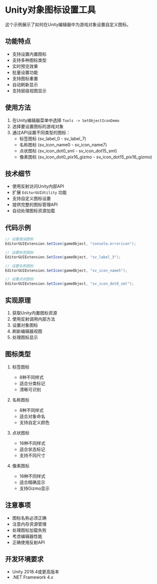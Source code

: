 # Unity对象图标设置工具

这个示例展示了如何在Unity编辑器中为游戏对象设置自定义图标。

## 功能特点

- 支持设置内置图标
- 支持多种图标类型
- 实时预览效果
- 批量设置功能
- 支持图标重置
- 自动刷新显示
- 支持层级视图显示

## 使用方法

1. 在Unity编辑器菜单中选择 `Tools -> SetObjectIconDemo`
2. 选择要设置图标的游戏对象
3. 通过API设置不同类型的图标：
   - 标签图标 (sv_label_0 - sv_label_7)
   - 名称图标 (sv_icon_name0 - sv_icon_name7)
   - 点状图标 (sv_icon_dot0_sml - sv_icon_dot15_sml)
   - 像素图标 (sv_icon_dot0_pix16_gizmo - sv_icon_dot15_pix16_gizmo)

## 技术细节

- 使用反射访问Unity内部API
- 扩展 `EditorGUIUtility` 功能
- 支持自定义图标设置
- 提供完整的图标管理API
- 自动处理图标资源加载

## 代码示例

```csharp
// 设置错误图标
EditorGUIExtension.SetIcon(gameObject, "console.erroricon");

// 设置标签图标
EditorGUIExtension.SetIcon(gameObject, "sv_label_3");

// 设置名称图标
EditorGUIExtension.SetIcon(gameObject, "sv_icon_name5");

// 设置点状图标
EditorGUIExtension.SetIcon(gameObject, "sv_icon_dot8_sml");
```

## 实现原理

1. 获取Unity内置图标资源
2. 使用反射调用内部方法
3. 设置对象图标
4. 刷新编辑器视图
5. 处理图标显示

## 图标类型

1. 标签图标
   - 8种不同样式
   - 适合分类标记
   - 清晰可识别
   
2. 名称图标
   - 8种不同样式
   - 适合对象命名
   - 支持自定义颜色
   
3. 点状图标
   - 16种不同样式
   - 适合状态标记
   - 支持不同尺寸

4. 像素图标
   - 16种不同样式
   - 适合精确显示
   - 支持Gizmo显示

## 注意事项

- 图标名称必须正确
- 注意内存资源管理
- 处理图标加载失败
- 考虑编辑器性能
- 正确使用反射API

## 开发环境要求

- Unity 2018.4或更高版本
- .NET Framework 4.x 